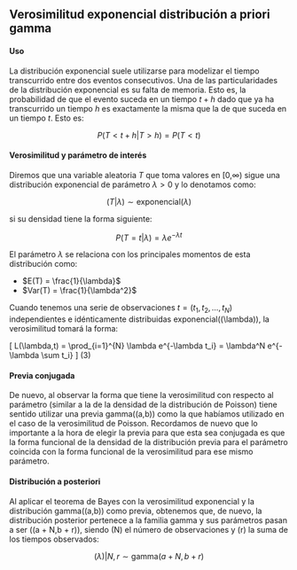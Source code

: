 ## Verosimilitud exponencial distribución a priori gamma

#### Uso

La distribución exponencial suele utilizarse para modelizar el tiempo transcurrido entre dos eventos consecutivos. Una de las particularidades de la distribución exponencial es su falta de memoria. Esto es, la probabilidad de que el evento suceda en un tiempo $t + h$ dado que ya ha transcurrido un tiempo $h$ es exactamente la misma que la de que suceda en un tiempo $t$. Esto es:

$$P(T < t + h | T > h) = P(T < t)$$

#### Verosimilitud y parámetro de interés

Diremos que una variable aleatoria $T$ que toma valores en [0,∞) sigue una distribución exponencial de parámetro $\lambda > 0$ y lo denotamos como:

$$(T | \lambda) \sim \text{exponencial}(\lambda)$$

si su densidad tiene la forma siguiente:

$$P(T = t | \lambda) = \lambda e^{-\lambda t}$$

El parámetro $\lambda$ se relaciona con los principales momentos de esta distribución como:

- $E(T) = \frac{1}{\lambda}$
- $Var(T) = \frac{1}{\lambda^2}$

Cuando tenemos una serie de observaciones $t = (t_1,t_2,\ldots,t_N)$ independientes e idénticamente distribuidas exponencial(\(\lambda\)), la verosimilitud tomará la forma:

\[ L(\lambda,t) = \prod_{i=1}^{N} \lambda e^{-\lambda t_i} = \lambda^N e^{-\lambda \sum t_i} \] (3)

#### Previa conjugada

De nuevo, al observar la forma que tiene la verosimilitud con respecto al parámetro (similar a la de la densidad de la distribución de Poisson) tiene sentido utilizar una previa gamma(\(a,b\)) como la que habíamos utilizado en el caso de la verosimilitud de Poisson. Recordamos de nuevo que lo importante a la hora de elegir la previa para que esta sea conjugada es que la forma funcional de la densidad de la distribución previa para el parámetro coincida con la forma funcional de la verosimilitud para ese mismo parámetro.

#### Distribución a posteriori

Al aplicar el teorema de Bayes con la verosimilitud exponencial y la distribución gamma(\(a,b\)) como previa, obtenemos que, de nuevo, la distribución posterior pertenece a la familia gamma y sus parámetros pasan a ser (\(a + N,b + r\)), siendo \(N\) el número de observaciones y \(r\) la suma de los tiempos observados:

$$(\lambda) | N,r \sim \text{gamma}(a + N,b + r)$$